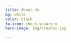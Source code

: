 ```yaml
---
title: About Us
bg: white
color: black
fa-icon: check-square-o
hero-image: img/brushes.jpg

---
```


